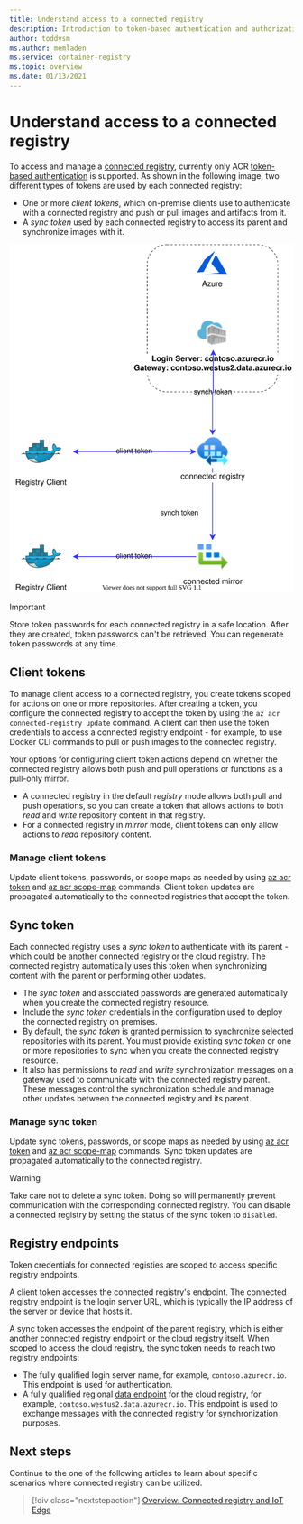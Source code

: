 ```yaml
---
title: Understand access to a connected registry
description: Introduction to token-based authentication and authorization for connected registries in Azure Container Registry
author: toddysm
ms.author: memladen
ms.service: container-registry
ms.topic: overview
ms.date: 01/13/2021
---
```


# Understand access to a connected registry

To access and manage a [connected registry](intro-connected-registry.md), currently only ACR [token-based authentication](container-registry-repository-scoped-permissions.md) is supported. As shown in the following image, two different types of tokens are used by each connected registry:

* One or more *client tokens*, which on-premise clients use to authenticate with a connected registry and push or pull images and artifacts from it.
* A *sync token* used by each connected registry to access its parent and synchronize images with it.

![Connected Registry Authentication Overview](media/connected-registry/connected-registry-authentication-overview.svg)

> [!IMPORTANT]
> Store token passwords for each connected registry in a safe location. After they are created, token passwords can't be retrieved. You can regenerate token passwords at any time.

## Client tokens

To manage client access to a connected registry, you create tokens scoped for actions on one or more repositories. After creating a token, you configure the connected registry to accept the token by using the `az acr connected-registry update` command. A client can then use the token credentials to access a connected registry endpoint - for example, to use Docker CLI commands to pull or push images to the connected registry.

Your options for configuring client token actions depend on whether the connected registry allows both push and pull operations or functions as a pull-only mirror. 
* A connected registry in the default *registry* mode allows both pull and push operations, so you can create a token that allows actions to both *read* and *write* repository content in that registry. 
* For a connected registry in *mirror* mode, client tokens can only allow actions to *read* repository content.

### Manage client tokens

Update client tokens, passwords, or scope maps as needed by using [az acr token](/cli/az/acr#az_acr_token) and [az acr scope-map](/cli/az/acr#az_acr_scope-map) commands. Client token updates are propagated automatically to the connected registries that accept the token.

## Sync token

Each connected registry uses a *sync token* to authenticate with its parent - which could be another connected registry or the cloud registry. The connected registry automatically uses this token when synchronizing content with the parent or performing other updates. 

* The *sync token* and associated passwords are generated automatically when you create the connected registry resource.
* Include the *sync token* credentials in the configuration used to deploy the connected registry on premises. 
* By default, the *sync token* is granted permission to synchronize selected repositories with its parent. You must provide existing *sync token* or one or more repositories to sync when you create the connected registry resource.
* It also has permissions to *read* and *write* synchronization messages on a gateway used to communicate with the connected registry parent. These messages control the synchronization schedule and manage other updates between the connected registry and its parent.

### Manage sync token

Update sync tokens, passwords, or scope maps as needed by using [az acr token](/cli/az/acr#az_acr_token) and [az acr scope-map](/cli/az/acr#az_acr_scope-map) commands. Sync token updates are propagated automatically to the connected registry. 

> [!WARNING]
> Take care not to delete a sync token. Doing so will permanently prevent communication with the corresponding connected registry. You can disable a connected registry by setting the status of the sync token to `disabled`. 

## Registry endpoints

Token credentials for connected registies are scoped to access specific registry endpoints. 

A client token accesses the connected registry's endpoint. The connected registry endpoint is the login server URL, which is typically the IP address of the server or device that hosts it.

A sync token accesses the endpoint of the parent registry, which is either another connected registry endpoint or the cloud registry itself. When scoped to access the cloud registry, the sync token needs to reach two registry endpoints:

- The fully qualified login server name, for example, `contoso.azurecr.io`. This endpoint is used for authentication.
- A fully qualified regional [data endpoint](https://docs.microsoft.com/azure/container-registry/container-registry-firewall-access-rules#enable-dedicated-data-endpoints) for the cloud registry, for example, `contoso.westus2.data.azurecr.io`. This endpoint is used to exchange messages with the connected registry for synchronization purposes. 

## Next steps

Continue to the one of the following articles to learn about specific scenarios where connected registry can be utilized.

> [!div class="nextstepaction"]
> [Overview: Connected registry and IoT Edge][overview-connected-registry-and-iot-edge]

<!-- LINKS - internal -->
[overview-connected-registry-and-iot-edge]:overview-connected-registry-and-iot-edge.md
[repository-scoped-permissions]: container-registry-repository-scoped-permissions.md

